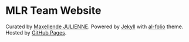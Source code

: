 # MLR Team Website

Curated by <a href="https://github.com/maxellende" target="_blank">Maxellende JULIENNE</a>.
Powered by <a href="https://jekyllrb.com/" target="_blank">Jekyll</a> with <a href="https://github.com/alshedivat/al-folio">al-folio</a> theme.
Hosted by <a href="https://pages.github.com/" target="_blank">GitHub Pages</a>.